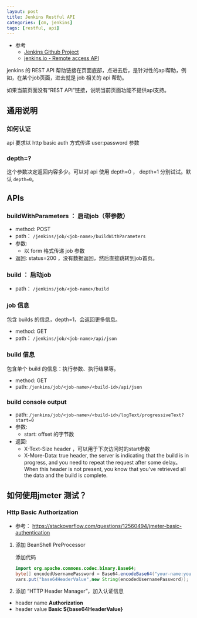 ```yaml
---
layout: post
title: Jenkins Restful API
categories: [cm, jenkins]
tags: [restful, api]
---
```



* 参考
  * [Jenkins Github Project](https://github.com/jenkinsci/jenkins/tree/master/core/src/main/java/jenkins)
  * [jenkins.io - Remote access API](https://wiki.jenkins.io/display/JENKINS/Remote+access+API)




jenkins 的 REST API 帮助链接在页面底部，点进去后，是针对性的api帮助，例如，在某个job页面，进去就是 job 相关的 api 帮助。

如果当前页面没有“REST API”链接，说明当前页面功能不提供api支持。

<!-- more -->

## 通用说明

### 如何认证

api 要求以 http basic auth 方式传递 user:password 参数

### depth=?

这个参数决定返回内容多少。可以对 api 使用 depth=0 ， depth=1 分别试试。默认 `depth=0`。


## APIs


### buildWithParameters ： 启动job（带参数）

* method: POST
* path： `/jenkins/job/<job-name>/buildWithParameters`
* 参数: 
  * 以 form 格式传递 job 参数
* 返回: status=200 ，没有数据返回，然后直接跳转到job首页。



### build ： 启动job

* path： `/jenkins/job/<job-name>/build`




### job 信息

包含 builds 的信息，depth=1，会返回更多信息。

* method: GET
* path： `/jenkins/job/<job-name>/api/json`


### build 信息


包含单个 build 的信息：执行参数、执行结果等。

* method: GET
* path: `/jenkins/job/<job-name>/<build-id>/api/json`


### build console output

* path: `/jenkins/job/<job-name>/<build-id>/logText/progressiveText?start=0`
* 参数:
  * start: offset 的字节数
* 返回:
  * X-Text-Size header ，可以用于下次访问时的start参数
  * X-More-Data: true header, the server is indicating that the build is in progress, and you need to repeat the request after some delay。When this header is not present, you know that you've retrieved all the data and the build is complete.




## 如何使用jmeter 测试？

### Http Basic Authorization

* 参考： <https://stackoverflow.com/questions/12560494/jmeter-basic-authentication>

1. 添加 BeanShell PreProcessor 
    
    添加代码

    ~~~ java
    import org.apache.commons.codec.binary.Base64;
    byte[] encodedUsernamePassword = Base64.encodeBase64("your-name:your-pass".getBytes());
    vars.put("base64HeaderValue",new String(encodedUsernamePassword));
    ~~~

2. 添加 “HTTP Header Manager”，加入认证信息
  * header name **Authorization**
  * header value **Basic ${base64HeaderValue}**

















